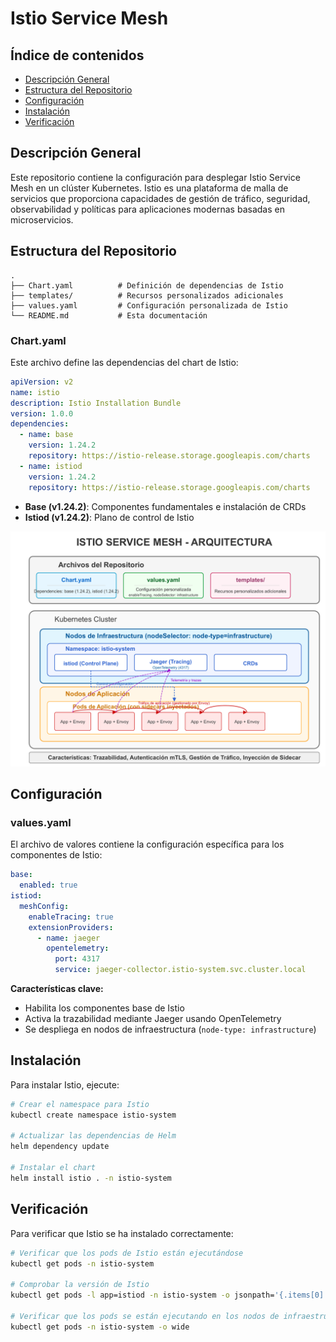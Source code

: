 # Istio Service Mesh

## Índice de contenidos
* [Descripción General](#descripcion)
* [Estructura del Repositorio](#estructura)
* [Configuración](#configuracion)
* [Instalación](#instalacion)
* [Verificación](#verificacion)


<a name="descripcion"></a>
## Descripción General
Este repositorio contiene la configuración para desplegar Istio Service Mesh en un clúster Kubernetes. Istio es una plataforma de malla de servicios que proporciona capacidades de gestión de tráfico, seguridad, observabilidad y políticas para aplicaciones modernas basadas en microservicios.

<a name="estructura"></a>
## Estructura del Repositorio
```
.
├── Chart.yaml          # Definición de dependencias de Istio
├── templates/          # Recursos personalizados adicionales
├── values.yaml         # Configuración personalizada de Istio
└── README.md           # Esta documentación
```

### Chart.yaml
Este archivo define las dependencias del chart de Istio:

```yaml
apiVersion: v2
name: istio
description: Istio Installation Bundle
version: 1.0.0
dependencies:
  - name: base
    version: 1.24.2
    repository: https://istio-release.storage.googleapis.com/charts
  - name: istiod
    version: 1.24.2
    repository: https://istio-release.storage.googleapis.com/charts
```

- **Base (v1.24.2)**: Componentes fundamentales e instalación de CRDs
- **Istiod (v1.24.2)**: Plano de control de Istio


![Arquitectura](https://github.com/Andherson333333/robot-shop/blob/master/Infrastructure-cloud-EKS/infra-node/Isitio-helm/imagenes/istio-1.png)



<a name="configuracion"></a>
## Configuración

### values.yaml
El archivo de valores contiene la configuración específica para los componentes de Istio:

```yaml
base:
  enabled: true
istiod:
  meshConfig:
    enableTracing: true
    extensionProviders:
      - name: jaeger
        opentelemetry:
          port: 4317
          service: jaeger-collector.istio-system.svc.cluster.local
```

**Características clave:**
- Habilita los componentes base de Istio
- Activa la trazabilidad mediante Jaeger usando OpenTelemetry
- Se despliega en nodos de infraestructura (`node-type: infrastructure`)

<a name="instalacion"></a>
## Instalación

Para instalar Istio, ejecute:

```bash
# Crear el namespace para Istio
kubectl create namespace istio-system

# Actualizar las dependencias de Helm
helm dependency update

# Instalar el chart
helm install istio . -n istio-system
```

<a name="verificacion"></a>
## Verificación

Para verificar que Istio se ha instalado correctamente:

```bash
# Verificar que los pods de Istio están ejecutándose
kubectl get pods -n istio-system

# Comprobar la versión de Istio
kubectl get pods -l app=istiod -n istio-system -o jsonpath='{.items[0].metadata.labels.istio\.io/rev}'

# Verificar que los pods se están ejecutando en los nodos de infraestructura
kubectl get pods -n istio-system -o wide
```

